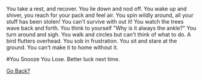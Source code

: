 You take a rest, and recover. You lie down and nod off. You wake up and shiver,
you reach for your pack and feel air. You spin wildly around, all your stuff has
been stolen! You can't survive with out it! You watch the trees wave back and
forth. You think to yourself "Why is it always the ankle?" You turn around and
sigh. You walk and circles but can't think of what to do. A bird flutters
overhead. You sob in frustration. You sit and stare at the ground. You can't
make it to home without it.

#You Snooze You Lose. Better luck next time.

[Go Back?](./continuehike.md)
